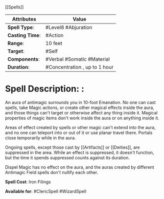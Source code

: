 [[Spells]] 

| Attributes         | Value                         |
| ------------------ | ----------------------------- |
| **Spell Type**:    | #Level8 #Abjuration           |
| **Casting Time**:  | #Action                       |
| **Range**:         | 10 feet                       |
| **Target**:        | #Self                         |
| **Components**:    | #Verbal #Somatic #Material    |
| **Duration**:      | #Concentration , up to 1 hour |

# Spell Description: : 
An aura of antimagic surrounds you in 10-foot Emanation. No one can cast spells, take Magic actions, or create other magical effects inside the aura, and those things can't target or otherwise affect any thing inside it. Magical properties of magic items don't work inside the aura or on anything inside it. 

Areas of effect created by spells or other magic can't extend into the aura, and no one can teleport into or out of it or use planar travel there. Portals close temporarily while in the aura. 

Ongoing spells, except those cast by [[Artifacts]] or [[Deities]], are suppressed in the area. While an effect is suppressed, it doesn't function, but the time it spends suppressed counts against its duration. 

Dispel Magic has no effect on the aura, and the auras created by different Antimagic Field spells don't nullify each other.

**Spell Cost**: Iron Filings

**Available for**: #ClericSpell #WizardSpell 